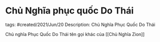 # Chủ Nghĩa phục quốc Do Thái

tags: #created/2021/Jun/20
Description: Chủ Nghĩa Phục Quốc Do Thái

Chủ nghĩa Phục Quốc Do Thái tên gọi khác của [[Chủ Nghĩa Zion]]